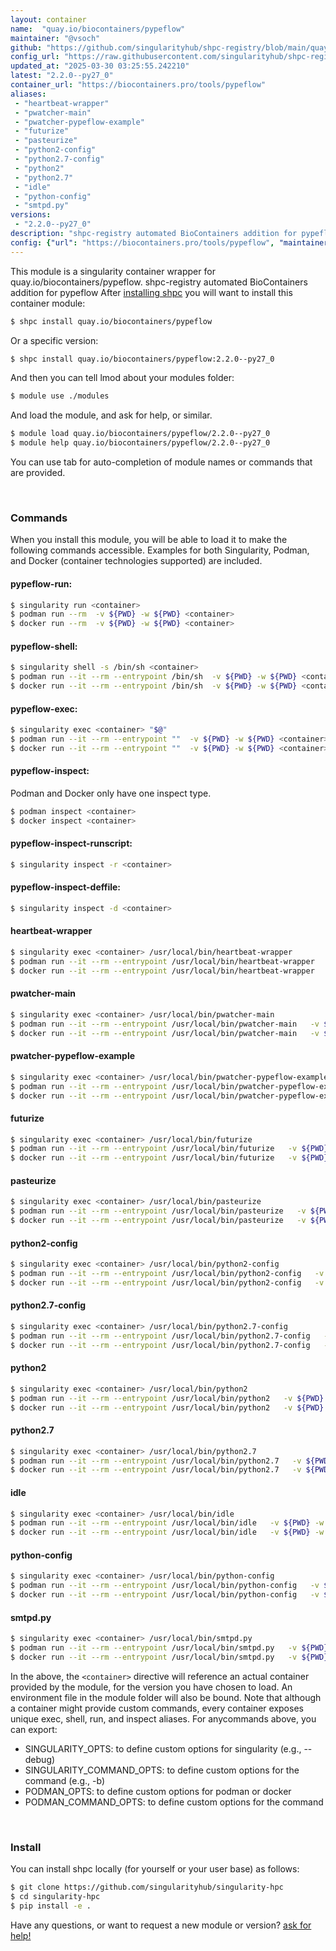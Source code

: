 ```yaml
---
layout: container
name:  "quay.io/biocontainers/pypeflow"
maintainer: "@vsoch"
github: "https://github.com/singularityhub/shpc-registry/blob/main/quay.io/biocontainers/pypeflow/container.yaml"
config_url: "https://raw.githubusercontent.com/singularityhub/shpc-registry/main/quay.io/biocontainers/pypeflow/container.yaml"
updated_at: "2025-03-30 03:25:55.242210"
latest: "2.2.0--py27_0"
container_url: "https://biocontainers.pro/tools/pypeflow"
aliases:
 - "heartbeat-wrapper"
 - "pwatcher-main"
 - "pwatcher-pypeflow-example"
 - "futurize"
 - "pasteurize"
 - "python2-config"
 - "python2.7-config"
 - "python2"
 - "python2.7"
 - "idle"
 - "python-config"
 - "smtpd.py"
versions:
 - "2.2.0--py27_0"
description: "shpc-registry automated BioContainers addition for pypeflow"
config: {"url": "https://biocontainers.pro/tools/pypeflow", "maintainer": "@vsoch", "description": "shpc-registry automated BioContainers addition for pypeflow", "latest": {"2.2.0--py27_0": "sha256:2921cb66b6549186bb27cb16c5156457391726613f1e8024090a09841e89bea3"}, "tags": {"2.2.0--py27_0": "sha256:2921cb66b6549186bb27cb16c5156457391726613f1e8024090a09841e89bea3"}, "docker": "quay.io/biocontainers/pypeflow", "aliases": {"heartbeat-wrapper": "/usr/local/bin/heartbeat-wrapper", "pwatcher-main": "/usr/local/bin/pwatcher-main", "pwatcher-pypeflow-example": "/usr/local/bin/pwatcher-pypeflow-example", "futurize": "/usr/local/bin/futurize", "pasteurize": "/usr/local/bin/pasteurize", "python2-config": "/usr/local/bin/python2-config", "python2.7-config": "/usr/local/bin/python2.7-config", "python2": "/usr/local/bin/python2", "python2.7": "/usr/local/bin/python2.7", "idle": "/usr/local/bin/idle", "python-config": "/usr/local/bin/python-config", "smtpd.py": "/usr/local/bin/smtpd.py"}}
---
```


This module is a singularity container wrapper for quay.io/biocontainers/pypeflow.
shpc-registry automated BioContainers addition for pypeflow
After [installing shpc](#install) you will want to install this container module:


```bash
$ shpc install quay.io/biocontainers/pypeflow
```

Or a specific version:

```bash
$ shpc install quay.io/biocontainers/pypeflow:2.2.0--py27_0
```

And then you can tell lmod about your modules folder:

```bash
$ module use ./modules
```

And load the module, and ask for help, or similar.

```bash
$ module load quay.io/biocontainers/pypeflow/2.2.0--py27_0
$ module help quay.io/biocontainers/pypeflow/2.2.0--py27_0
```

You can use tab for auto-completion of module names or commands that are provided.

<br>

### Commands

When you install this module, you will be able to load it to make the following commands accessible.
Examples for both Singularity, Podman, and Docker (container technologies supported) are included.

#### pypeflow-run:

```bash
$ singularity run <container>
$ podman run --rm  -v ${PWD} -w ${PWD} <container>
$ docker run --rm  -v ${PWD} -w ${PWD} <container>
```

#### pypeflow-shell:

```bash
$ singularity shell -s /bin/sh <container>
$ podman run --it --rm --entrypoint /bin/sh  -v ${PWD} -w ${PWD} <container>
$ docker run --it --rm --entrypoint /bin/sh  -v ${PWD} -w ${PWD} <container>
```

#### pypeflow-exec:

```bash
$ singularity exec <container> "$@"
$ podman run --it --rm --entrypoint ""  -v ${PWD} -w ${PWD} <container> "$@"
$ docker run --it --rm --entrypoint ""  -v ${PWD} -w ${PWD} <container> "$@"
```

#### pypeflow-inspect:

Podman and Docker only have one inspect type.

```bash
$ podman inspect <container>
$ docker inspect <container>
```

#### pypeflow-inspect-runscript:

```bash
$ singularity inspect -r <container>
```

#### pypeflow-inspect-deffile:

```bash
$ singularity inspect -d <container>
```


#### heartbeat-wrapper

```bash
$ singularity exec <container> /usr/local/bin/heartbeat-wrapper
$ podman run --it --rm --entrypoint /usr/local/bin/heartbeat-wrapper   -v ${PWD} -w ${PWD} <container> -c " $@"
$ docker run --it --rm --entrypoint /usr/local/bin/heartbeat-wrapper   -v ${PWD} -w ${PWD} <container> -c " $@"
```


#### pwatcher-main

```bash
$ singularity exec <container> /usr/local/bin/pwatcher-main
$ podman run --it --rm --entrypoint /usr/local/bin/pwatcher-main   -v ${PWD} -w ${PWD} <container> -c " $@"
$ docker run --it --rm --entrypoint /usr/local/bin/pwatcher-main   -v ${PWD} -w ${PWD} <container> -c " $@"
```


#### pwatcher-pypeflow-example

```bash
$ singularity exec <container> /usr/local/bin/pwatcher-pypeflow-example
$ podman run --it --rm --entrypoint /usr/local/bin/pwatcher-pypeflow-example   -v ${PWD} -w ${PWD} <container> -c " $@"
$ docker run --it --rm --entrypoint /usr/local/bin/pwatcher-pypeflow-example   -v ${PWD} -w ${PWD} <container> -c " $@"
```


#### futurize

```bash
$ singularity exec <container> /usr/local/bin/futurize
$ podman run --it --rm --entrypoint /usr/local/bin/futurize   -v ${PWD} -w ${PWD} <container> -c " $@"
$ docker run --it --rm --entrypoint /usr/local/bin/futurize   -v ${PWD} -w ${PWD} <container> -c " $@"
```


#### pasteurize

```bash
$ singularity exec <container> /usr/local/bin/pasteurize
$ podman run --it --rm --entrypoint /usr/local/bin/pasteurize   -v ${PWD} -w ${PWD} <container> -c " $@"
$ docker run --it --rm --entrypoint /usr/local/bin/pasteurize   -v ${PWD} -w ${PWD} <container> -c " $@"
```


#### python2-config

```bash
$ singularity exec <container> /usr/local/bin/python2-config
$ podman run --it --rm --entrypoint /usr/local/bin/python2-config   -v ${PWD} -w ${PWD} <container> -c " $@"
$ docker run --it --rm --entrypoint /usr/local/bin/python2-config   -v ${PWD} -w ${PWD} <container> -c " $@"
```


#### python2.7-config

```bash
$ singularity exec <container> /usr/local/bin/python2.7-config
$ podman run --it --rm --entrypoint /usr/local/bin/python2.7-config   -v ${PWD} -w ${PWD} <container> -c " $@"
$ docker run --it --rm --entrypoint /usr/local/bin/python2.7-config   -v ${PWD} -w ${PWD} <container> -c " $@"
```


#### python2

```bash
$ singularity exec <container> /usr/local/bin/python2
$ podman run --it --rm --entrypoint /usr/local/bin/python2   -v ${PWD} -w ${PWD} <container> -c " $@"
$ docker run --it --rm --entrypoint /usr/local/bin/python2   -v ${PWD} -w ${PWD} <container> -c " $@"
```


#### python2.7

```bash
$ singularity exec <container> /usr/local/bin/python2.7
$ podman run --it --rm --entrypoint /usr/local/bin/python2.7   -v ${PWD} -w ${PWD} <container> -c " $@"
$ docker run --it --rm --entrypoint /usr/local/bin/python2.7   -v ${PWD} -w ${PWD} <container> -c " $@"
```


#### idle

```bash
$ singularity exec <container> /usr/local/bin/idle
$ podman run --it --rm --entrypoint /usr/local/bin/idle   -v ${PWD} -w ${PWD} <container> -c " $@"
$ docker run --it --rm --entrypoint /usr/local/bin/idle   -v ${PWD} -w ${PWD} <container> -c " $@"
```


#### python-config

```bash
$ singularity exec <container> /usr/local/bin/python-config
$ podman run --it --rm --entrypoint /usr/local/bin/python-config   -v ${PWD} -w ${PWD} <container> -c " $@"
$ docker run --it --rm --entrypoint /usr/local/bin/python-config   -v ${PWD} -w ${PWD} <container> -c " $@"
```


#### smtpd.py

```bash
$ singularity exec <container> /usr/local/bin/smtpd.py
$ podman run --it --rm --entrypoint /usr/local/bin/smtpd.py   -v ${PWD} -w ${PWD} <container> -c " $@"
$ docker run --it --rm --entrypoint /usr/local/bin/smtpd.py   -v ${PWD} -w ${PWD} <container> -c " $@"
```



In the above, the `<container>` directive will reference an actual container provided
by the module, for the version you have chosen to load. An environment file in the
module folder will also be bound. Note that although a container
might provide custom commands, every container exposes unique exec, shell, run, and
inspect aliases. For anycommands above, you can export:

 - SINGULARITY_OPTS: to define custom options for singularity (e.g., --debug)
 - SINGULARITY_COMMAND_OPTS: to define custom options for the command (e.g., -b)
 - PODMAN_OPTS: to define custom options for podman or docker
 - PODMAN_COMMAND_OPTS: to define custom options for the command

<br>

### Install

You can install shpc locally (for yourself or your user base) as follows:

```bash
$ git clone https://github.com/singularityhub/singularity-hpc
$ cd singularity-hpc
$ pip install -e .
```

Have any questions, or want to request a new module or version? [ask for help!](https://github.com/singularityhub/singularity-hpc/issues)